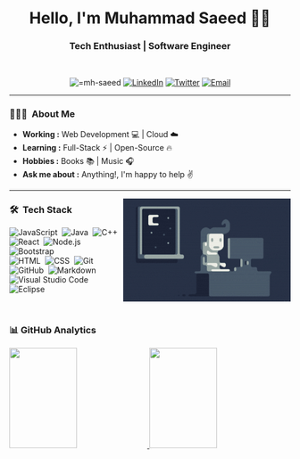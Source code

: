 <h1 align="center"> Hello, I'm Muhammad Saeed 👨‍💻 </h1>

<h3 align="center">  Tech Enthusiast | Software Engineer </h3> <br>

<p align="center"> 
<img src="https://komarev.com/ghpvc/?username=mh-saeed" alt="=mh-saeed"/> 
<a href="https://www.linkedin.com/in/muhammad-saeed-31211b174/"><img alt="LinkedIn" src="https://img.shields.io/badge/-Muhammad_Saeed-blue?style=flat-square&logo=Linkedin&logoColor=white&link=https://www.linkedin.com/in/muhammad-saeed-31211b174/"></a>
<a href="https://twitter.com/mh_Saeed_"><img alt="Twitter" src="https://img.shields.io/badge/-Saeed_Khan-1ca0f1?style=flat-square&logo=twitter&logoColor=white&link=https://twitter.com/SulthanNK"></a>
<a href="mailto:mh.saeed.aq@gmail.com"><img alt="Email" src="https://img.shields.io/badge/Email-mh.saeed.aq@gmail.com-blue?style=flat-square&logo=gmail"></a>
</p>

---------------------------------------------------------------------------------------------------------------------------------------------------------------------------------
### 👨🏻‍💻 &nbsp;About Me

-  **Working :**  Web Development :computer: | Cloud :cloud: 
-  **Learning :** Full-Stack :zap: | Open-Source :fire:	
-  **Hobbies :** Books :books: | Music :headphones:
-  **Ask me about :** Anything!, I'm happy to help :v:
---------------------------------------------------------------------------------------------------------------------------------------------------------------------------------
<img alt="Night Coding" src="https://raw.githubusercontent.com/AVS1508/AVS1508/master/assets/Night-Coding.gif" align="right"/>

### 🛠 &nbsp;Tech Stack

![JavaScript](https://img.shields.io/badge/-JavaScript-05122A?style=flat&logo=javascript)&nbsp;
![Java](https://img.shields.io/badge/-Java-05122A?style=flat&logo=Java&logoColor=FFA518)&nbsp;
![C++](https://img.shields.io/badge/-C++-05122A?style=flat&logo=C%2B%2B&logoColor=00599C)&nbsp;
![React](https://img.shields.io/badge/-React-05122A?style=flat&logo=react)&nbsp;
![Node.js](https://img.shields.io/badge/-Node.js-05122A?style=flat&logo=node.js)&nbsp;
![Bootstrap](https://img.shields.io/badge/-Bootstrap-05122A?style=flat&logo=bootstrap&logoColor=563D7C)\
![HTML](https://img.shields.io/badge/-HTML-05122A?style=flat&logo=HTML5)&nbsp;
![CSS](https://img.shields.io/badge/-CSS-05122A?style=flat&logo=CSS3&logoColor=1572B6)&nbsp;
![Git](https://img.shields.io/badge/-Git-05122A?style=flat&logo=git)&nbsp;
![GitHub](https://img.shields.io/badge/-GitHub-05122A?style=flat&logo=github)&nbsp;
![Markdown](https://img.shields.io/badge/-Markdown-05122A?style=flat&logo=markdown)\
![Visual Studio Code](https://img.shields.io/badge/-Visual%20Studio%20Code-05122A?style=flat&logo=visual-studio-code&logoColor=007ACC)&nbsp;
![Eclipse](https://img.shields.io/badge/-Eclipse-05122A?style=flat&logo=eclipse-ide&logoColor=2C2255)

<br/>

### 📊 GitHub Analytics

<a href="https://github.com/mh-saeed">
  <img height="180em" width="49%" src="https://github-readme-stats.vercel.app/api?username=mh-saeed&theme=buefy&show_icons=true" />
  <img height="180em" width="49%" src="https://github-readme-stats.vercel.app/api/top-langs/?username=mh-saeed&theme=buefy&layout=compact" />
</a>
